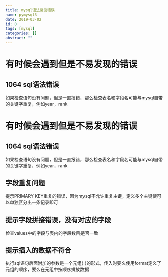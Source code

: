 ```yaml
---
title: mysql语法常见错误
name: pymysql3
date: 2019-03-02
id: 0
tags: [mysql]
categories: []
abstract: ""
---
```



# 有时候会遇到但是不易发现的错误

## 1064 sql语法错误

如果检查语句没有问题，但是一直报错，那么检查表名和字段名可能与mysql自带的关键字重复，例如year，rank

<!--more-->


# 有时候会遇到但是不易发现的错误

## 1064 sql语法错误

如果检查语句没有问题，但是一直报错，那么检查表名和字段名可能与mysql自带的关键字重复，例如year，rank
<!--more-->

## 字段重复问题

提示PRIMARY KEY重复的错误，因为mysql不允许重复主键，定义多个主键使可以单独区分出一条记录即可

## 提示字段拼接错误，没有对应的字段

检查values中的字段与表内的字段数目是否一致

## 提示插入的数据不符合

执行sql语句后面附加的参数是一个元组( )的形式，传入时要么使用format定义了元组的顺序，要么在元组中按顺序排放数据